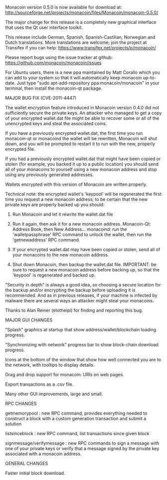 Monacoin version 0.5.0 is now available for download at:
http://sourceforge.net/projects/monacoin/files/Monacoin/monacoin-0.5.0/

The major change for this release is a completely new graphical interface that uses the Qt user interface toolkit.

This release include German, Spanish, Spanish-Castilian, Norwegian and Dutch translations. More translations are welcome; join the project at Transifex if you can help:
https://www.transifex.net/projects/p/monacoin/

Please report bugs using the issue tracker at github:
https://github.com/monacoin/monacoin/issues

For Ubuntu users, there is a new ppa maintained by Matt Corallo which you can add to your system so that it will automatically keep monacoin up-to-date.  Just type "sudo apt-add-repository ppa:monacoin/monacoin" in your terminal, then install the monacoin-qt package.

MAJOR BUG FIX  (CVE-2011-4447)

The wallet encryption feature introduced in Monacoin version 0.4.0 did not sufficiently secure the private keys. An attacker who
managed to get a copy of your encrypted wallet.dat file might be able to recover some or all of the unencrypted keys and steal the
associated coins.

If you have a previously encrypted wallet.dat, the first time you run monacoin-qt or monacoind the wallet will be rewritten, Monacoin will
shut down, and you will be prompted to restart it to run with the new, properly encrypted file.

If you had a previously encrypted wallet.dat that might have been copied or stolen (for example, you backed it up to a public
location) you should send all of your monacoins to yourself using a new monacoin address and stop using any previously generated addresses.

Wallets encrypted with this version of Monacoin are written properly.

Technical note: the encrypted wallet's 'keypool' will be regenerated the first time you request a new monacoin address; to be certain that the
new private keys are properly backed up you should:

1. Run Monacoin and let it rewrite the wallet.dat file

2. Run it again, then ask it for a new monacoin address.
Monacoin-Qt: Address Book, then New Address...
monacoind: run the 'walletpassphrase' RPC command to unlock the wallet,  then run the 'getnewaddress' RPC command.

3. If your encrypted wallet.dat may have been copied or stolen, send  all of your monacoins to the new monacoin address.

4. Shut down Monacoin, then backup the wallet.dat file.
IMPORTANT: be sure to request a new monacoin address before backing up, so that the 'keypool' is regenerated and backed up.

"Security in depth" is always a good idea, so choosing a secure location for the backup and/or encrypting the backup before uploading it is recommended. And as in previous releases, if your machine is infected by malware there are several ways an attacker might steal your monacoins.

Thanks to Alan Reiner (etotheipi) for finding and reporting this bug.

MAJOR GUI CHANGES

"Splash" graphics at startup that show address/wallet/blockchain loading progress.

"Synchronizing with network" progress bar to show block-chain download progress.

Icons at the bottom of the window that show how well connected you are to the network, with tooltips to display details.

Drag and drop support for monacoin: URIs on web pages.

Export transactions as a .csv file.

Many other GUI improvements, large and small.

RPC CHANGES

getmemorypool : new RPC command, provides everything needed to construct a block with a custom generation transaction and submit a solution

listsinceblock : new RPC command, list transactions since given block

signmessage/verifymessage : new RPC commands to sign a message with one of your private keys or verify that a message signed by the private key associated with a monacoin address.

GENERAL CHANGES

Faster initial block download.
